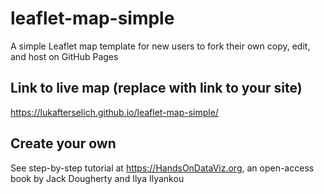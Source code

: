 # leaflet-map-simple
A simple Leaflet map template for new users to fork their own copy, edit, and host on GitHub Pages

## Link to live map (replace with link to your site)
https://lukafterselich.github.io/leaflet-map-simple/

## Create your own
See step-by-step tutorial at https://HandsOnDataViz.org, an open-access book by Jack Dougherty and Ilya Ilyankou
